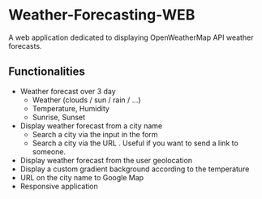 # Weather-Forecasting-WEB

A web application dedicated to displaying OpenWeatherMap API weather forecasts.

## Functionalities

- Weather forecast over 3 day
    - Weather (clouds / sun / rain / ...)
    - Temperature, Humidity
    - Sunrise, Sunset
- Display weather forecast from a city name
    - Search a city via the input in the form
    - Search a city via the URL . Useful if you want to send a link to someone.
- Display weather forecast from the user geolocation
- Display a custom gradient background according to the temperature
- URL on the city name to Google Map
- Responsive application
